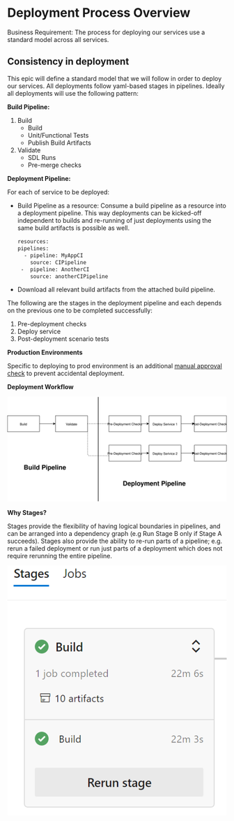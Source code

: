 # Deployment Process Overview

Business Requirement: The process for deploying our services use a standard model across all services.

## Consistency in deployment

This epic will define a standard model that we will follow in order to deploy our services. All deployments follow yaml-based stages in pipelines. Ideally all deployments will use the following pattern: 

**Build Pipeline:**

1. Build
    - Build
    - Unit/Functional Tests
    - Publish Build Artifacts
2. Validate
    - SDL Runs
    - Pre-merge checks

**Deployment Pipeline:**

For each of service to be deployed:
- Build Pipeline as a resource:
  Consume a build pipeline as a resource into a deployment pipeline. This way deployments can be kicked-off independent to builds and re-running of just deployments using the same build artifacts is possible as well.
  ```
  resources:
  pipelines:
    - pipeline: MyAppCI
      source: CIPipeline
   -  pipeline: AnotherCI
      source: anotherCIPipeline
   ```
- Download all relevant build artifacts from the attached build pipeline.

The following are the stages in the deployment pipeline and each depends on the previous one to be completed successfully:
1. Pre-deployment checks
2. Deploy service
3. Post-deployment scenario tests

**Production Environments**

Specific to deploying to prod environment is an additional [manual approval check](https://docs.microsoft.com/en-us/azure/devops/pipelines/process/approvals?view=azure-devops#approvals) to prevent accidental deployment. 

**Deployment Workflow**

![Deployment Process](Images/Deployment_Workflow.svg)

**Why Stages?**

Stages provide the flexibility of having logical boundaries in pipelines, and can be arranged into a dependency graph (e.g Run Stage B only if Stage A succeeds). Stages also provide the ability to re-run parts of a pipeline; e.g. rerun a failed deployment or run just parts of a deployment which does not require rerunning the entire pipeline. 

![Stages](Images/Stages.PNG)

